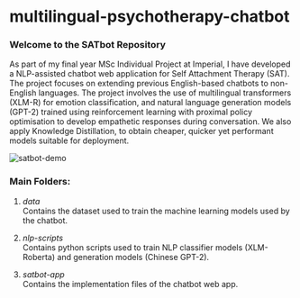 # multilingual-psychotherapy-chatbot
### Welcome to the SATbot Repository
As part of my final year MSc Individual Project at Imperial, I have developed a NLP-assisted chatbot web application for Self Attachment Therapy (SAT). The project focuses on extending previous English-based chatbots to non-English languages. The project involves the use of multilingual transformers (XLM-R) for emotion classification, and natural language generation models (GPT-2) trained using reinforcement learning with proximal policy optimisation to develop empathetic responses during conversation. We also apply Knowledge Distillation, to obtain cheaper, quicker yet performant models suitable for deployment. 

![satbot-demo](https://user-images.githubusercontent.com/79727686/182863543-fa990870-79a3-4e29-ac94-beaaabc1cbb1.gif)

### Main Folders:
1. <i>data</i><br>
Contains the dataset used to train the machine learning models used by the chatbot.

2. <i>nlp-scripts</i><br>
Contains python scripts used to train NLP classifier models (XLM-Roberta) and generation models (Chinese GPT-2).

3. <i>satbot-app</i><br>
Contains the implementation files of the chatbot web app. 
